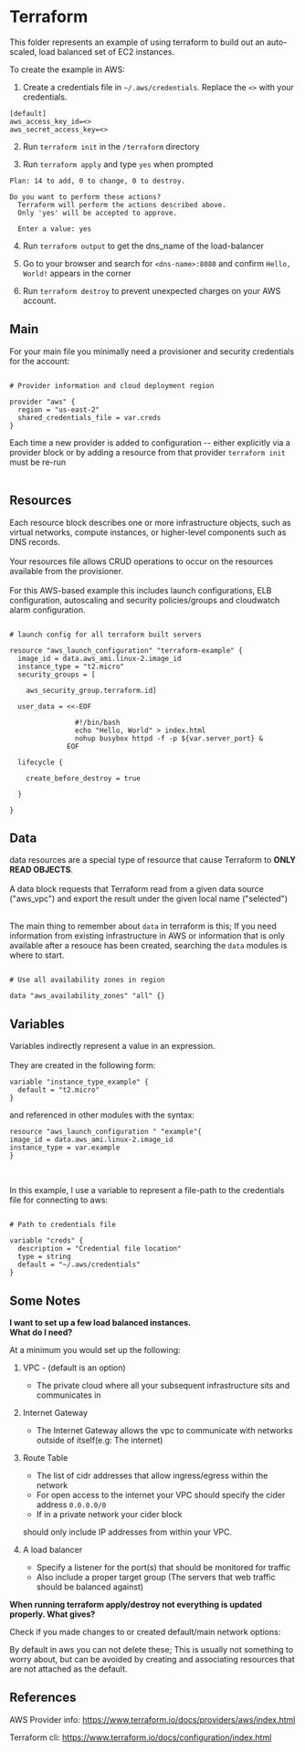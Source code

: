 # Terraform

This folder represents an example of using terraform to build out
an auto-scaled, load balanced set of EC2 instances.<br> 

To create the example in AWS:

1. Create a credentials file in `~/.aws/credentials`. Replace the `<>` with your credentials.

```shell script
[default]
aws_access_key_id=<>
aws_secret_access_key=<>

``` 

2. Run `terraform init` in the `/terraform` directory

3. Run `terraform apply` and type `yes` when prompted

``` shell
Plan: 14 to add, 0 to change, 0 to destroy.

Do you want to perform these actions?
  Terraform will perform the actions described above.
  Only 'yes' will be accepted to approve.

  Enter a value: yes

```

4. Run `terraform output` to get the dns_name of the load-balancer

5. Go to your browser and search for `<dns-name>:8080` and confirm `Hello, World!` appears in the corner

6. Run `terraform destroy` to prevent unexpected charges on your AWS account.

## Main

For your main file you minimally need a provisioner and security credentials for the account:

```hcl-terraform

# Provider information and cloud deployment region

provider "aws" {
  region = "us-east-2"
  shared_credentials_file = var.creds
}

``` 

Each time a new provider is added to configuration -- either explicitly via a provider block
or by adding a resource from that provider `terraform init` must be re-run<br><br>

## Resources

Each resource block describes one or more infrastructure objects, such as virtual networks, compute instances, or higher-level components such as DNS records. <br><br>
Your resources file allows CRUD operations to occur on the resources available from the provisioner.<br><br>
For this AWS-based example this includes launch configurations, ELB configuration, autoscaling and security policies/groups and cloudwatch alarm configuration. 

```hcl-terraform

# launch config for all terraform built servers

resource "aws_launch_configuration" "terraform-example" {
  image_id = data.aws_ami.linux-2.image_id
  instance_type = "t2.micro"
  security_groups = [

    aws_security_group.terraform.id]

  user_data = <<-EOF

                #!/bin/bash
                echo "Hello, World" > index.html
                nohup busybox httpd -f -p ${var.server_port} &
              EOF

  lifecycle {

    create_before_destroy = true

  }

}

```

## Data

data resources are a special type of resource that cause Terraform to **ONLY READ OBJECTS**.<br>  
A data block requests that Terraform read from a given data source ("aws_vpc") and export the result under the given local name ("selected")
<br><br>

The main thing to remember about `data` in terraform is this; If you need information from existing infrastructure in 
AWS or information that is only available after a resouce has been created, searching the `data` modules is where to start.  

```hcl-terraform

# Use all availability zones in region

data "aws_availability_zones" "all" {}

``` 

## Variables

Variables indirectly represent a value in an expression.
<br><br>They are created in the following form:
```hcl-terraform
variable "instance_type_example" {
  default = "t2.micro"
}

```

and referenced in other modules with the syntax: 

```hcl-terraform
resource "aws_launch_configuration " "example"{
image_id = data.aws_ami.linux-2.image_id
instance_type = var.example
}

``` 

<br>

In this example, I use a variable to represent a file-path to the credentials file for 
connecting to aws:

```hcl-terraform

# Path to credentials file

variable "creds" {
  description = "Credential file location"
  type = string
  default = "~/.aws/credentials"
}
```

## Some Notes

**I want to set up a few load balanced instances. <br> What do I need?**

At a minimum you would set up the following:

1. VPC - (default is an option)
    - The private cloud where all your subsequent infrastructure sits and communicates in

2. Internet Gateway
    - The Internet Gateway allows the vpc to communicate with networks outside of itself(e.g: The internet)<br>

3. Route Table
    - The list of cidr addresses that allow ingress/egress within the network
    - For open access to the internet your VPC should specify the cider address `0.0.0.0/0`
    - If in a private network your cider block

    should only include IP addresses from within your VPC.

4. A load balancer
    - Specify a listener for the port(s) that should be monitored for traffic
    - Also include a proper target group (The servers that web traffic should be balanced against)

**When running terraform apply/destroy not everything is updated properly. What gives?**
  
Check if you made changes to or created default/main network options:  

By default in aws you can not delete these; This is usually not something to worry about, 
but can be avoided by creating and associating resources that are not attached as the default.

## References

AWS Provider info: <https://www.terraform.io/docs/providers/aws/index.html>

Terraform cli: <https://www.terraform.io/docs/configuration/index.html>
